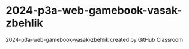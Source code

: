 # 2024-p3a-web-gamebook-vasak-zbehlik
2024-p3a-web-gamebook-vasak-zbehlik created by GitHub Classroom



